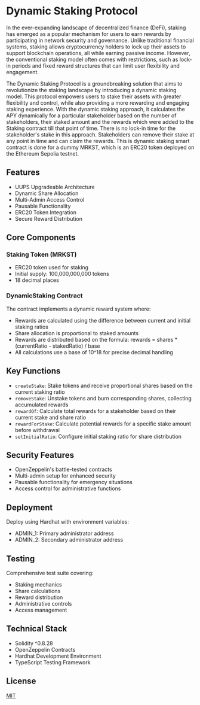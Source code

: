 # Dynamic Staking Protocol

In the ever-expanding landscape of decentralized finance (DeFi), staking has emerged as a popular mechanism for users to earn rewards by participating in network security and governance. Unlike traditional financial systems, staking allows cryptocurrency holders to lock up their assets to support blockchain operations, all while earning passive income. However, the conventional staking model often comes with restrictions, such as lock-in periods and fixed reward structures that can limit user flexibility and engagement.

The Dynamic Staking Protocol is a groundbreaking solution that aims to revolutionize the staking landscape by introducing a dynamic staking model. This protocol empowers users to stake their assets with greater flexibility and control, while also providing a more rewarding and engaging staking experience. With the dynamic staking approach, it calculates the APY dynamically for a particular stakeholder based on the number of stakeholders, their staked amount and the rewards which were added to the Staking contract till that point of time. There is no lock-in time for the stakeholder's stake in this approach. Stakeholders can remove their stake at any point in time and can claim the rewards. This is dynamic staking smart contract is done for a dummy MRKST, which is an ERC20 token deployed on the Ethereum Sepolia testnet.

## Features

- UUPS Upgradeable Architecture
- Dynamic Share Allocation
- Multi-Admin Access Control
- Pausable Functionality
- ERC20 Token Integration
- Secure Reward Distribution

## Core Components

### Staking Token (MRKST)
- ERC20 token used for staking
- Initial supply: 100,000,000,000 tokens
- 18 decimal places

### DynamicStaking Contract

The contract implements a dynamic reward system where:
- Rewards are calculated using the difference between current and initial staking ratios
- Share allocation is proportional to staked amounts
- Rewards are distributed based on the formula: rewards = shares * (currentRatio - stakedRatio) / base
- All calculations use a base of 10^18 for precise decimal handling

## Key Functions

- `createStake`: Stake tokens and receive proportional shares based on the current staking ratio
- `removeStake`: Unstake tokens and burn corresponding shares, collecting accumulated rewards
- `rewardOf`: Calculate total rewards for a stakeholder based on their current stake and share ratio
- `rewardForStake`: Calculate potential rewards for a specific stake amount before withdrawal
- `setInitialRatio`: Configure initial staking ratio for share distribution

## Security Features

- OpenZeppelin's battle-tested contracts
- Multi-admin setup for enhanced security
- Pausable functionality for emergency situations
- Access control for administrative functions

## Deployment

Deploy using Hardhat with environment variables:
- ADMIN_1: Primary administrator address
- ADMIN_2: Secondary administrator address

## Testing

Comprehensive test suite covering:
- Staking mechanics
- Share calculations
- Reward distribution
- Administrative controls
- Access management

## Technical Stack

- Solidity ^0.8.28
- OpenZeppelin Contracts
- Hardhat Development Environment
- TypeScript Testing Framework

## License
[MIT](./LICENSE)